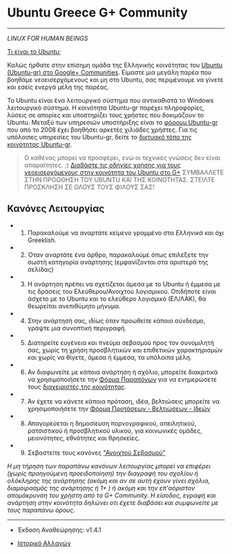 Ubuntu Greece G+ Community
==========================
--------------------------

*LINUX FOR HUMAN BEINGS* 

[Τι είναι το Ubuntu;][2]

Καλώς ήρθατε στην επίσημη ομάδα της Ελληνικής κοινότητας του [Ubuntu (Ubuntu-gr) στο Google+ Communities][1].
Είμαστε μια μεγάλη παρέα που βοηθάμε νεοεισερχόμενους και μη στο Ubuntu, σας περιμένουμε να γίνετε και εσείς ενεργά μέλη της παρέας.

Το Ubuntu είναι ένα λειτουργικό σύστημα που αντικαθιστά το Windows λειτουργικό σύστημα. Η κοινότητα Ubuntu-gr παρέχει πληροφορίες, λύσεις σε απορίες και υποστηρίζει τους χρήστες που δοκιμάζουν το Ubuntu.
Μεταξύ των υπηρεσιών υποστήριξης είναι το [φόρουμ Ubuntu-gr][6] που από το 2008 έχει βοηθήσει αρκετές χιλιάδες χρήστες.
Για τις υπόλοιπες υπηρεσίες του Ubuntu-gr, δείτε το [δικτυακό τόπο της κοινότητας Ubuntu-gr][7].

> Ο καθένας μπορεί να προσφέρει, ενώ οι τεχνικές γνώσεις δεν είναι απαραίτητες. ;)
> [Διαβάστε τις οδηγίες χρήσης για τους νεοεισερχόμενους στην κοινότητα του Ubuntu στο G+][13]
> ΣΥΜΒΑΛΛΕΤΕ ΣΤΗΝ ΠΡΟΩΘΗΣΗ ΤΟΥ UBUNTU ΚΑΙ
> ΤΗΣ ΚΟΙΝΟΤΗΤΑΣ.
> ΣΤΕΙΛΤΕ ΠΡΟΣΚΛΗΣΗ ΣΕ ΟΛΟΥΣ ΤΟΥΣ ΦΙΛΟΥΣ ΣΑΣ!
> 


Κανόνες Λειτουργίας
--------------------

* 1) Παρακαλούμε να αναρτάτε κείμενο γραμμένο στα *Ελληνικά* και όχι Greeklish.
* 2) Όταν αναρτάτε ένα άρθρο, παρακαλούμε όπως επιλέξετε την σωστή κατηγορία ανάρτησης (εμφανίζονται στα αριστερά της σελίδας)
* 3) Η ανάρτηση πρέπει να σχετίζεται άμεσα με το Ubuntu ή έμμεσα με τις δράσεις του Ελεύθερου/Ανοιχτού λογισμικού. Οτιδήποτε είναι άσχετο με το Ubuntu και το ελεύθερο λογισμικό (ΕΛ/ΛΑΚ), θα θεωρείται ανεπιθύμητο μήνυμα.
* 4) Στην ανάρτησή σας, ιδίως όταν προωθείτε κάποιο σύνδεσμο, γράψτε μια συνοπτική περιγραφή.
* 5) Διατηρείτε ευγένεια και πνεύμα σεβασμού προς τον συνομιλητή σας, χωρίς τη χρήση προσβλητικών και επιθετικών χαρακτηρισμών και χωρίς να θίγετε, άμεσα ή έμμεσα, τα υπόλοιπα μέλη.
* 6) Αν διαφωνείτε με κάποια ανάρτηση ή σχόλιο, μπορείτε διακριτικά να χρησιμοποιήσετε την [Φόρμα Παραπόνων][11] για να ενημερώσετε τους [διαχειριστές της κοινότητας][9].
* 7) Άν έχετε να κάνετε κάποια πρόταση, ιδέα, βελτιώσεις μπορείτε να χρησιμοποιήσετε την [Φόρμα Προτάσεων - Βελτιώσεων - Ιδεών][12]
* 8) Απαγορεύεται η δημοσίευση πορνογραφικού, απειλητικού, ρατσιστικού ή προσβλητικού υλικού, για κοινωνικές ομάδες, μειονότητες, εθνότητες και θρησκείες.
* 9) Σεβαστείτε τους κανόνες ["Ανοιχτού Σεβασμού"][5] 

*Η μη τήρηση των παραπάνω κανόνων λειτουργίας μπορεί να επιφέρει (χωρίς προηγούμενη προειδοποίηση) την διαγραφή του σχολίου ή ολόκληρης της ανάρτησης (ακόμη και αν σε αυτή έχουν γίνει σχόλια, διαμοιρασμός της ανάρτησης ή 1+ ) ή ακόμη και την επ'αόριστον απομάκρυνση του χρήστη από το G+ Community. Η είσοδος, εγραφή και ανάρτηση στην κοινότητα δηλώνει οτι έχετε διαβάσει και συμφωνείτε με τους παραπάνω όρους.*


- - - - - - - - - -
* Έκδοση Αναθεώρησης: v1.4.1
* [Ιστορικό Αλλαγών][10]   

  [1]: https://plus.google.com/communities/113489005803686865491
  [2]: http://ubuntu-gr.org/content/%CF%84%CE%B9-%CE%B5%CE%AF%CE%BD%CE%B1%CE%B9-%CF%84%CE%BF-ubuntu
  [5]: http://openrespect.org/
  [6]: https://forum.ubuntu-gr.org/
  [7]: https://ubuntu-gr.org/
  [9]: https://plus.google.com/u/0/communities/113489005803686865491/members/moderator
  [10]: https://github.com/ubuntu-gr/ubuntu-gr_gplus_community/commits/master/README.md
  [11]: https://docs.google.com/forms/d/1EF7lSjaCiXvHBxPNJkqNc8txzczv4BR99wwItR1xKtE/edit?usp=sharing
  [12]: https://docs.google.com/forms/d/1ZxqIsldxElTqHq1d0Ce8MJiW89LBPAvwH1mZotHo_R8/edit?usp=sharing
  [13]: https://docs.google.com/document/d/1_jQ8pekQYyEz8_pdvJ51QvBY-eGVMKiTZ3e08itaSqY/edit?usp=sharing
